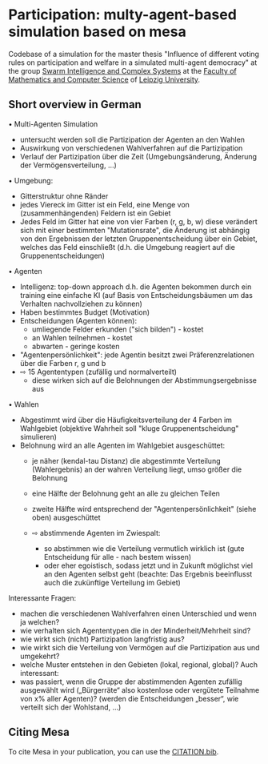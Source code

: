 # Participation: multy-agent-based simulation based on mesa

Codebase of a simulation for the master thesis 
"Influence of different voting rules on participation and welfare in a simulated multi-agent democracy" 
at the group [Swarm Intelligence and Complex Systems](https://siks.informatik.uni-leipzig.de) 
at the [Faculty of Mathematics and Computer Science](https://www.mathcs.uni-leipzig.de/en)
of [Leipzig University](https://www.uni-leipzig.de/en).

## Short overview in German

• Multi-Agenten Simulation 
  - untersucht werden soll die Partizipation der Agenten an den Wahlen
  - Auswirkung von verschiedenen Wahlverfahren auf die Partizipation
  - Verlauf der Partizipation über die Zeit (Umgebungsänderung, Änderung der Vermögensverteilung, ...)

• Umgebung:
  - Gitterstruktur ohne Ränder
  - jedes Viereck im Gitter ist ein Feld, eine Menge von (zusammenhängenden) Feldern ist ein Gebiet 
  - Jedes Feld im Gitter hat eine von vier Farben (r, g, b, w) diese verändert sich mit einer bestimmten 
    "Mutationsrate", die Änderung ist abhängig von den Ergebnissen der letzten Gruppenentscheidung 
    über ein Gebiet, welches das Feld einschließt (d.h. die Umgebung reagiert auf die Gruppenentscheidungen)

• Agenten 
  - Intelligenz: top-down approach d.h. die Agenten bekommen durch ein training eine einfache KI 
    (auf Basis von Entscheidungsbäumen um das Verhalten nachvollziehen zu können)
  - Haben bestimmtes Budget (Motivation)
  - Entscheidungen (Agenten können):
    - umliegende Felder erkunden ("sich bilden") - kostet
    - an Wahlen teilnehmen - kostet
    - abwarten - geringe kosten
  - "Agentenpersönlichkeit": jede Agentin besitzt zwei Präferenzrelationen über die Farben r, g und b
  - ⇨ 15 Agententypen (zufällig und normalverteilt)
    - diese wirken sich auf die Belohnungen der Abstimmungsergebnisse aus

• Wahlen
  - Abgestimmt wird über die Häufigkeitsverteilung der 4 Farben im Wahlgebiet (objektive Wahrheit soll 
    "kluge Gruppenentscheidung" simulieren)
  - Belohnung wird an alle Agenten im Wahlgebiet ausgeschüttet:
    - je näher (kendal-tau Distanz) die abgestimmte Verteilung (Wahlergebnis) an der wahren Verteilung liegt, 
      umso größer die Belohnung
    - eine Hälfte der Belohnung geht an alle zu gleichen Teilen
    - zweite Hälfte wird entsprechend der "Agentenpersönlichkeit" (siehe oben) ausgeschüttet
      
    - ⇨ abstimmende Agenten im Zwiespalt:
      - so abstimmen wie die Verteilung vermutlich wirklich ist (gute Entscheidung für alle - nach bestem wissen) 
      - oder eher egoistisch, sodass jetzt und in Zukunft möglichst viel an den Agenten selbst geht 
              (beachte: Das Ergebnis beeinflusst auch die zukünftige Verteilung im Gebiet)
    
Interessante Fragen:
- machen die verschiedenen Wahlverfahren einen Unterschied und wenn ja welchen?
- wie verhalten sich Agententypen die in der Minderheit/Mehrheit sind?
- wie wirkt sich (nicht) Partizipation langfristig aus?
- wie wirkt sich die Verteilung von Vermögen auf die Partizipation aus und umgekehrt? 
- welche Muster entstehen in den Gebieten (lokal, regional, global)?
Auch interessant:
- was passiert, wenn die Gruppe der abstimmenden Agenten zufällig ausgewählt wird 
(„Bürgerräte“ also kostenlose oder vergütete Teilnahme von x% aller Agenten)? 
(werden die Entscheidungen „besser“, wie verteilt sich der Wohlstand, …) 

## Citing Mesa

To cite Mesa in your publication, 
you can use the [CITATION.bib](https://github.com/projectmesa/mesa/blob/main/CITATION.bib).
